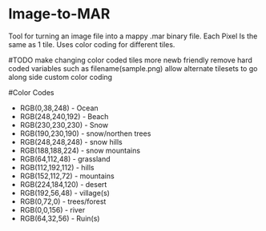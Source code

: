 # Image-to-MAR
Tool for turning an image file into a mappy .mar binary file. Each Pixel Is the same as 1 tile. Uses color coding for different tiles.

#TODO
make changing color coded tiles more newb friendly
remove hard coded variables such as filename(sample.png)
allow alternate tilesets to go along side custom color coding

#Color Codes
* RGB(0,38,248)     - Ocean
* RGB(248,240,192)  - Beach
* RGB(230,230,230)  - Snow
* RGB(190,230,190)  - snow/northen trees
* RGB(248,248,248)  - snow hills
* RGB(188,188,224)  - snow mountains
* RGB(64,112,48)    - grassland
* RGB(112,192,112)  - hills
* RGB(152,112,72)   - mountains
* RGB(224,184,120)  - desert
* RGB(192,56,48)    - village(s)
* RGB(0,72,0)       - trees/forest
* RGB(0,0,156)      - river
* RGB(64,32,56)     - Ruin(s)
